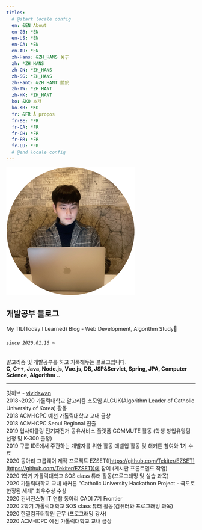 ```yaml
---
titles:
  # @start locale config
  en: &EN About
  en-GB: *EN
  en-US: *EN
  en-CA: *EN
  en-AU: *EN
  zh-Hans: &ZH_HANS 关于
  zh: *ZH_HANS
  zh-CN: *ZH_HANS
  zh-SG: *ZH_HANS
  zh-Hant: &ZH_HANT 關於
  zh-TW: *ZH_HANT
  zh-HK: *ZH_HANT
  ko: &KO 소개
  ko-KR: *KO
  fr: &FR À propos
  fr-BE: *FR
  fr-CA: *FR
  fr-CH: *FR
  fr-FR: *FR
  fr-LU: *FR
  # @end locale config
---
```


![](/assets/images/profile.png)

## 개발공부 블로그

My TIL(Today I Learned) Blog - Web Development, Algorithm Study💎

###### `since 2020.01.16 ~`

알고리즘 및 개발공부를 하고 기록해두는 블로그입니다.  
**C, C++, Java, Node.js, Vue.js, DB, JSP&Servlet, Spring, JPA, Computer Science, Algorithm ..**

---

깃허브 - [vividswan](https://github.com/vividswan)<br>
2018~2020 가톨릭대학교 알고리즘 소모임 ALCUK(Algorithm Leader of Catholic University of Korea) 활동<br>
2018 ACM-ICPC 예선 가톨릭대학교 교내 금상<br>
2018 ACM-ICPC Seoul Regional 진출<br>
2019 업사이클링 전기자전거 공유서비스 플랫폼 COMMUTE 활동 (학생 창업유망팀 선정 및 K-300 출정)<br>
2019 구름 IDE에서 주관하는 개발자를 위한 활동 데벨업 활동 및 해커톤 참여와 1기 수료<br>
2020 동아리 그룹웨어 제작 프로젝트 EZSET([https://github.com/Tekiter/EZSET](https://github.com/Tekiter/EZSET))에 참여 (게시판 프론트엔드 작업)<br>
2020 1학기 가톨릭대학교 SOS class 튜터 활동(프로그래밍 및 실습 과목)<br>
2020 가톨릭대학교 교내 해커톤 "Catholic University Hackathon Project - 극도로 한정된 세계" 최우수상 수상<br>
2020 컨버전스형 IT 연합 동아리 CADI 7기 Frontier<br>
2020 2학기 가톨릭대학교 SOS class 튜터 활동(컴퓨터와 프로그래밍 과목)<br>
2020 한결컴퓨터학원 근무 (프로그래밍 강사)<br>
2020 ACM-ICPC 예선 가톨릭대학교 교내 금상<br>
